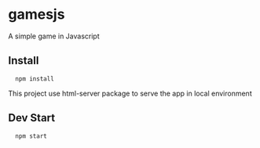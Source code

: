 # gamesjs

A simple game in Javascript

## Install

```shell
  npm install
```

This project use html-server package to serve the app in local environment

## Dev Start

```shell
  npm start
```
